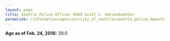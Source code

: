```yaml
---
layout: page
title: Seattle Police Officer 6949 Scott C. Hatzenbuehler
permalink: /information/agencies/city_of_seattle/seattle_police_department/copbook/6949/
---
```


**Age as of Feb. 24, 2016:** 39.0

